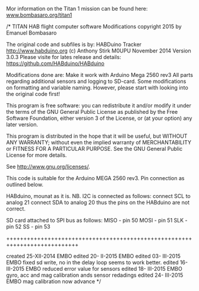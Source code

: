 Mor information on the Titan 1 mission can be found here:
www.bombasaro.org/titan1


/*
 TITAN HAB flight computer software
 Modifications copyright 2015 by Emanuel Bombasaro

 The original code and subfiles is by:
   HABDuino Tracker
   http://www.habduino.org
   (c) Anthony Stirk M0UPU
   November 2014 Version 3.0.3
   Please visite for lates release and details: https://github.com/HABduino/HABduino

   Modifications done are:
   Make it work with Arduino Mega 2560 rev3
   All parts regarding additional sensors and logging to SD-card.
   Some modifications on formatting and variable naming.
   However, please start with looking into the original code first!

 This program is free software: you can redistribute it and/or modify
 it under the terms of the GNU General Public License as published by
 the Free Software Foundation, either version 3 of the License, or
 (at your option) any later version.

 This program is distributed in the hope that it will be useful,
 but WITHOUT ANY WARRANTY; without even the implied warranty of
 MERCHANTABILITY or FITNESS FOR A PARTICULAR PURPOSE.  See the
 GNU General Public License for more details.

 See <http://www.gnu.org/licenses/>.

 This code is suitable for the Arduino MEGA 2560 rev3.
 Pin connection as outlined below.

 HABduino, mounat as it is.
 NB. I2C is connected as follows:
   connect SCL to analog 21
   connect SDA to analog 20
 thus the pins on the HABduino are not correct.

 SD card attached to SPI bus as follows:
   MISO - pin 50
   MOSI - pin 51
   SLK - pin 52
   SS - pin 53

+++++++++++++++++++++++++++++++++++++++++++++++++++++++++++++++++++++++++++

created 25-XII-2014 EMBO
edited  20- II-2015 EMBO
edited  03- III-2015 EMBO fixed sd write, no in the delay loop seems to work better.
edited  16- III-2015 EMBO reduced error value for sensors
edited  18- III-2015 EMBO gyro, acc and mag calibration ands sensor redadings
edited  24- III-2015 EMBO mag calibration now advance
*/
